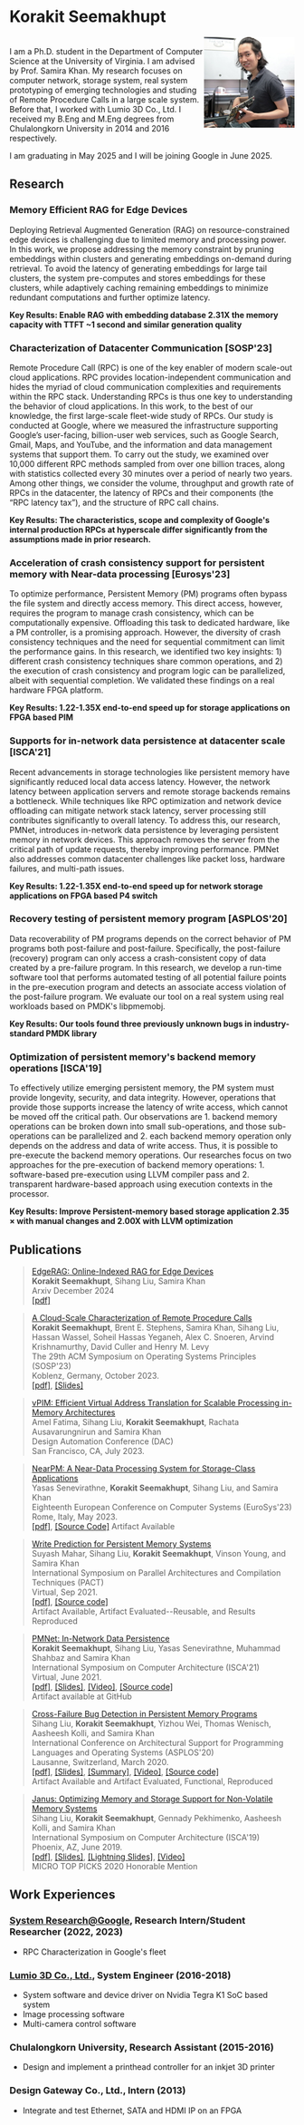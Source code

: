 # Korakit Seemakhupt
<img src="korakit_small.JPG"
     alt="Korakit's photo"
     align="right"/>      
I am a Ph.D. student in the Department of Computer Science at the University of Virginia. I am advised by Prof. Samira Khan. My research focuses on computer network, storage system, real system prototyping of emerging technologies and studing of Remote Procedure Calls in a large scale system. Before that, I worked with Lumio 3D Co., Ltd. I received my B.Eng and M.Eng degrees from Chulalongkorn University in 2014 and 2016 respectively.

I am graduating in May 2025 and I will be joining Google in June 2025.

## Research

### Memory Efficient RAG for Edge Devices
Deploying Retrieval Augmented Generation (RAG) on resource-constrained edge devices is challenging due to limited memory and processing power.
In this work, we propose addressing the memory constraint by pruning embeddings within clusters and generating embeddings on-demand during retrieval. To avoid the latency of generating embeddings for large tail clusters, the system pre-computes and stores embeddings for these clusters, while adaptively caching remaining embeddings to minimize redundant computations and further optimize latency.

**Key Results: Enable RAG with embedding database 2.31X the memory capacity with TTFT ~1 second and similar generation quality**

### Characterization of Datacenter Communication [SOSP'23]
Remote Procedure Call (RPC) is one of the key enabler of modern scale-out cloud applications. RPC provides location-independent communication and hides the myriad of cloud communication complexities and requirements within the RPC stack. Understanding RPCs is thus one key to understanding the behavior of cloud applications. In this work, to the best of our knowledge, the first large-scale fleet-wide study of RPCs. Our study is conducted at Google, where we measured the infrastructure supporting Google’s user-facing, billion-user web services, such as Google Search, Gmail, Maps, and YouTube, and the information and data management systems that support them. To carry out the study, we examined over 10,000 different RPC methods sampled from over one billion traces, along with statistics collected every 30 minutes over a period of nearly two years. Among other things, we consider the volume, throughput and growth rate of RPCs in the datacenter, the latency of RPCs and their components (the “RPC latency tax”), and the structure of RPC call chains.

**Key Results: The characteristics, scope and complexity of Google's internal production RPCs at hyperscale differ significantly from the assumptions made in prior research.**

### Acceleration of crash consistency support for persistent memory with Near-data processing [Eurosys'23]
To optimize performance, Persistent Memory (PM) programs often bypass the file system and directly access memory. This direct access, however, requires the program to manage crash consistency, which can be computationally expensive. Offloading this task to dedicated hardware, like a PM controller, is a promising approach. However, the diversity of crash consistency techniques and the need for sequential commitment can limit the performance gains.
In this research, we identified two key insights: 1) different crash consistency techniques share common operations, and 2) the execution of crash consistency and program logic can be parallelized, albeit with sequential completion. We validated these findings on a real hardware FPGA platform.

**Key Results: 1.22-1.35X end-to-end speed up for storage applications on FPGA based PIM**

### Supports for in-network data persistence at datacenter scale [ISCA'21]
Recent advancements in storage technologies like persistent memory have significantly reduced local data access latency. However, the network latency between application servers and remote storage backends remains a bottleneck. While techniques like RPC optimization and network device offloading can mitigate network stack latency, server processing still contributes significantly to overall latency.
To address this, our research, PMNet, introduces in-network data persistence by leveraging persistent memory in network devices. This approach removes the server from the critical path of update requests, thereby improving performance. PMNet also addresses common datacenter challenges like packet loss, hardware failures, and multi-path issues.

**Key Results: 1.22-1.35X end-to-end speed up for network storage applications on FPGA based P4 switch**

### Recovery testing of persistent memory program [ASPLOS'20]
Data recoverability of PM programs depends on the correct behavior of PM programs both post-failure and post-failure. Specifically, the post-failure (recovery) program can only access a crash-consistent copy of data created by a pre-failure program. In this research, we develop a run-time software tool that performs automated testing of all potential failure points in the pre-execution program and detects an associate access violation of the post-failure program. We evaluate our tool on a real system using real workloads based on PMDK's libpmemobj.

**Key Results: Our tools found three previously unknown bugs in industry-standard PMDK library**

### Optimization of persistent memory's backend memory operations [ISCA'19]
To effectively utilize emerging persistent memory, the PM system must provide longevity, security, and data integrity. However, operations that provide those supports increase the latency of write access, which cannot be moved off the critical path. Our observations are 1. backend memory operations can be broken down into small sub-operations, and those sub-operations can be parallelized and 2. each backend memory operation only depends on the address and data of write access. Thus, it is possible to pre-execute the backend memory operations. Our researches focus on two approaches for the pre-execution of backend memory operations: 1. software-based pre-execution using LLVM compiler pass and 2. transparent hardware-based approach using execution contexts in the processor.

**Key Results: Improve Persistent-memory based storage application 2.35 $\times$ with manual changes and 2.00X with LLVM optimization**

## Publications

> [EdgeRAG: Online-Indexed RAG for Edge Devices](https://arxiv.org/abs/2412.21023)                 
> **Korakit Seemakhupt**, Sihang Liu, Samira Khan      
> Arxiv
> December 2024          
> [[pdf]](https://arxiv.org/abs/2412.21023)

> [A Cloud-Scale Characterization of Remote Procedure Calls](https://dl.acm.org/doi/pdf/10.1145/3600006.3613156)                 
> **Korakit Seemakhupt**, Brent E. Stephens, Samira Khan, Sihang Liu, Hassan Wassel, Soheil Hassas Yeganeh, Alex C. Snoeren, Arvind Krishnamurthy, David Culler and Henry M. Levy      
> The 29th ACM Symposium on Operating Systems Principles (SOSP'23)          
> Koblenz, Germany, October 2023.        
> [[pdf]](https://dl.acm.org/doi/pdf/10.1145/3600006.3613156), [[Slides]](https://github.com/betaloha/betaloha/blob/main/Cloud_scale_RPC_characterization_SOSP23.pdf)

> [vPIM: Efficient Virtual Address Translation for Scalable Processing in-Memory Architectures](https://60dac.conference-program.com/presentation/?id=RESEARCH805&sess=sess158)       
> Amel Fatima, Sihang Liu, **Korakit Seemakhupt**, Rachata Ausavarungnirun and Samira Khan         
> Design Automation Conference (DAC)          
> San Francisco, CA, July 2023.        

> [NearPM: A Near-Data Processing System for Storage-Class Applications](https://dl.acm.org/doi/10.1145/3552326.3587456)       
> Yasas Senevirathne, **Korakit Seemakhupt**, Sihang Liu, and Samira Khan         
> Eighteenth European Conference on Computer Systems (EuroSys'23)          
> Rome, Italy, May 2023.        
> [[pdf]](https://dl.acm.org/doi/10.1145/3552326.3587456), [[Source Code]](https://github.com/Systems-ShiftLab/NearPMHW)
> Artifact Available

> [Write Prediction for Persistent Memory Systems](https://www.cs.virginia.edu/~smk9u/PMWeaver_pact21.pdf)       
> Suyash Mahar, Sihang Liu, **Korakit Seemakhupt**, Vinson Young, and Samira Khan         
> International Symposium on Parallel Architectures and Compilation Techniques (PACT)          
> Virtual, Sep 2021.        
> [[pdf]](https://github.com/betaloha/betaloha/blob/main/PMWeaver_pact21.pdf), [[Source code]](https://pmweaver.persistentmemory.org/)       
> Artifact Available, Artifact Evaluated--Reusable, and Results Reproduced

> [PMNet: In-Network Data Persistence](https://www.cs.virginia.edu/~smk9u/PMNet_ISCA2021.pdf)   
> **Korakit Seemakhupt**, Sihang Liu, Yasas Senevirathne, Muhammad Shahbaz and Samira Khan    
> International Symposium on Computer Architecture (ISCA'21)   
> Virtual, June 2021.       
> [[pdf]](https://github.com/betaloha/betaloha/blob/main/PMNet_paper.pdf), [[Slides]](https://github.com/betaloha/betaloha/blob/main/PMNet_ISCA21_Full.pdf), [[Video]](https://youtu.be/R72gRpDcNBw), [[Source code]](http://pmnet.persistentmemory.org/)       
> Artifact available at GitHub      

> [Cross-Failure Bug Detection in Persistent Memory Programs](https://www.cs.virginia.edu/~smk9u/liu_xfd_asplos2020.pdf)        
> Sihang Liu, **Korakit Seemakhupt**, Yizhou Wei, Thomas Wenisch, Aasheesh Kolli, and Samira Khan        
> International Conference on Architectural Support for Programming Languages and Operating Systems (ASPLOS'20)        
> Lausanne, Switzerland, March 2020.        
> [[pdf]](https://github.com/betaloha/betaloha/blob/main/xfPM.pdf), [[Slides]](https://www.cs.virginia.edu/~smk9u/Liu_XFD_ASPLOS20_slides.pptx), [[Summary]](https://www.cs.virginia.edu/~smk9u/Liu_XFD_summary.pdf), [[Video]](https://www.youtube.com/watch?v=SgUeTKfHJDk), [[Source code]](https://xfdetector.persistentmemory.org/)       
> Artifact Available and Artifact Evaluated, Functional, Reproduced     

> [Janus: Optimizing Memory and Storage Support for Non-Volatile Memory Systems](https://www.cs.virginia.edu/~smk9u/Liu_Janus_ISCA19.pdf)   
> Sihang Liu, **Korakit Seemakhupt**, Gennady Pekhimenko, Aasheesh Kolli, and Samira Khan    
> International Symposium on Computer Architecture (ISCA'19)   
> Phoenix, AZ, June 2019.    
> [[pdf]](https://github.com/betaloha/betaloha/blob/main/Janus_ISCA.pdf), [[Slides]](https://www.cs.virginia.edu/~smk9u/Liu_Janus_ISCA19_slides.pptx), [[Lightning Slides]](https://www.cs.virginia.edu/~smk9u/Liu_Janus_ISCA19_lightning_slides.pptx), [[Video]](https://www.youtube.com/watch?v=kJdgvhLur3M&t=)      
> MICRO TOP PICKS 2020 Honorable Mention        


## Work Experiences

### [System Research@Google](https://techsysinfra.google/research/), Research Intern/Student Researcher (2022, 2023)
- RPC Characterization in Google's fleet

### [Lumio 3D Co., Ltd.](https://lumio3d.com/en/), System Engineer (2016-2018)
- System software and device driver on Nvidia Tegra K1 SoC based system
- Image processing software
- Multi-camera control software

### Chulalongkorn University, Research Assistant (2015-2016)
- Design and implement a printhead controller for an inkjet 3D printer

### Design Gateway Co., Ltd., Intern (2013)
- Integrate and test Ethernet, SATA and HDMI IP on an FPGA
